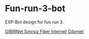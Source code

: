 # Fun-run-3-bot
EXP-Bot design for fun run 3.

[GIBIRNet Sınırsız Fiber İnternet]("https://gibir.net.tr/sinirsiz-fiber-internet")
[Gıbırnet]("https://gibir.net.tr")
